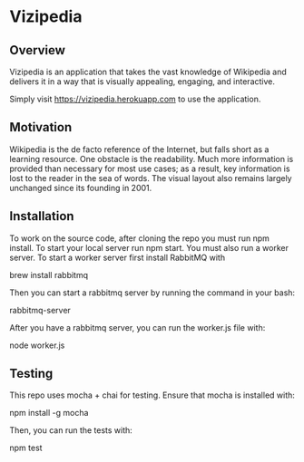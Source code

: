 # Vizipedia

## Overview ##

Vizipedia is an application that takes the vast knowledge of Wikipedia and delivers it in a way that is visually appealing, engaging, and interactive.

Simply visit https://vizipedia.herokuapp.com to use the application.

## Motivation ##

Wikipedia is the de facto reference of the Internet, but falls short as a learning resource. One obstacle is the readability. Much more information is provided than necessary for most use cases; as a result, key information is lost to the reader in the sea of words. The visual layout also remains largely unchanged since its founding in 2001.

## Installation ##

To work on the source code, after cloning the repo you must run npm install.
To start your local server run npm start. You must also run a worker server.
To start a worker server first install RabbitMQ with

brew install rabbitmq

Then you can start a rabbitmq server by running the command in your bash:

rabbitmq-server

After you have a rabbitmq server, you can run the worker.js file with:

node worker.js

## Testing ##

This repo uses mocha + chai for testing. Ensure that mocha is installed with:

npm install -g mocha

Then, you can run the tests with: 

npm test